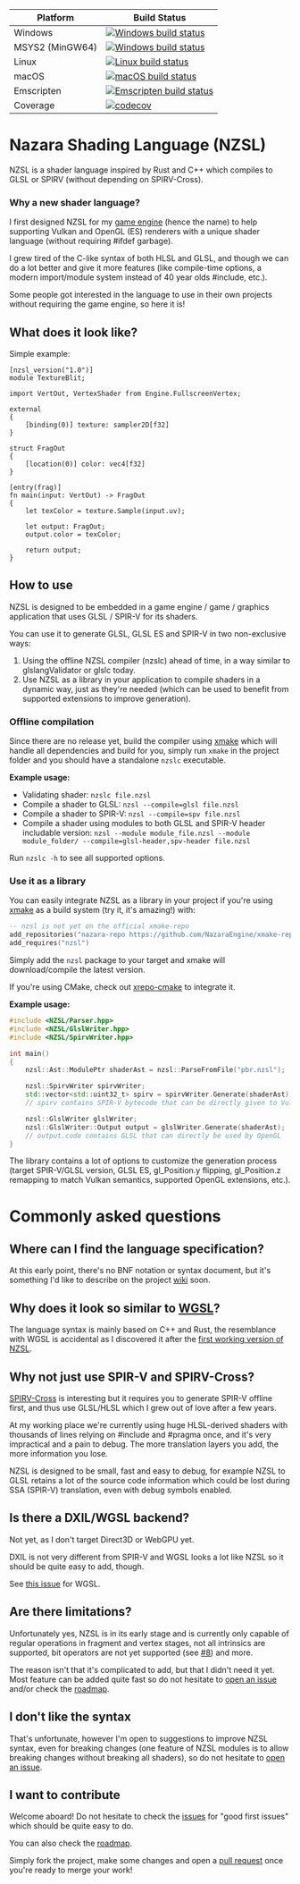 ﻿Platform | Build Status
------------ | -------------
Windows | [![Windows build status](https://github.com/NazaraEngine/ShaderLang/actions/workflows/windows-build.yml/badge.svg)](https://github.com/NazaraEngine/ShaderLang/actions/workflows/windows-build.yml)
MSYS2 (MinGW64) | [![Windows build status](https://github.com/NazaraEngine/ShaderLang/actions/workflows/msys2-build.yml/badge.svg)](https://github.com/NazaraEngine/ShaderLang/actions/workflows/msys2-build.yml)
Linux | [![Linux build status](https://github.com/NazaraEngine/ShaderLang/actions/workflows/linux-build.yml/badge.svg)](https://github.com/NazaraEngine/ShaderLang/actions/workflows/linux-build.yml)
macOS | [![macOS build status](https://github.com/NazaraEngine/ShaderLang/actions/workflows/macos-build.yml/badge.svg)](https://github.com/NazaraEngine/ShaderLang/actions/workflows/macos-build.yml)
Emscripten | [![Emscripten build status](https://github.com/NazaraEngine/ShaderLang/actions/workflows/wasm-build.yml/badge.svg)](https://github.com/NazaraEngine/ShaderLang/actions/workflows/wasm-build.yml)
Coverage | [![codecov](https://codecov.io/gh/NazaraEngine/ShaderLang/branch/main/graph/badge.svg?token=VE71FIB616)](https://codecov.io/gh/NazaraEngine/ShaderLang)

# Nazara Shading Language (NZSL)

NZSL is a shader language inspired by Rust and C++ which compiles to GLSL or SPIRV (without depending on SPIRV-Cross).

### Why a new shader language?

I first designed NZSL for my [game engine](https://github.com/NazaraEngine/NazaraEngine) (hence the name) to help supporting Vulkan and OpenGL (ES) renderers with a unique shader language (without requiring #ifdef garbage).

I grew tired of the C-like syntax of both HLSL and GLSL, and though we can do a lot better and give it more features (like compile-time options, a modern import/module system instead of 40 year olds #include, etc.).

Some people got interested in the language to use in their own projects without requiring the game engine, so here it is!

## What does it look like?

Simple example:
```nzsl
[nzsl_version("1.0")]
module TextureBlit;

import VertOut, VertexShader from Engine.FullscreenVertex;

external
{
    [binding(0)] texture: sampler2D[f32]
}

struct FragOut
{
    [location(0)] color: vec4[f32]
}

[entry(frag)]
fn main(input: VertOut) -> FragOut
{
    let texColor = texture.Sample(input.uv);

    let output: FragOut;
    output.color = texColor;

    return output;
}
```

## How to use

NZSL is designed to be embedded in a game engine / game / graphics application that uses GLSL / SPIR-V for its shaders.

You can use it to generate GLSL, GLSL ES and SPIR-V in two non-exclusive ways:

1) Using the offline NZSL compiler (nzslc) ahead of time, in a way similar to glslangValidator or glslc today.
2) Use NZSL as a library in your application to compile shaders in a dynamic way, just as they're needed (which can be used to benefit from supported extensions to improve generation).

### Offline compilation

Since there are no release yet, build the compiler using [xmake](https://xmake.io) which will handle all dependencies and build for you, simply run `xmake` in the project folder and you should have a standalone `nzslc` executable.

**Example usage:**

- Validating shader: `nzslc file.nzsl`
- Compile a shader to GLSL: `nzsl --compile=glsl file.nzsl`
- Compile a shader to SPIR-V: `nzsl --compile=spv file.nzsl`
- Compile a shader using modules to both GLSL and SPIR-V header includable version: `nzsl --module module_file.nzsl --module module_folder/ --compile=glsl-header,spv-header file.nzsl`

Run `nzslc -h` to see all supported options.

### Use it as a library

You can easily integrate NZSL as a library in your project if you're using [xmake](https://xmake.io) as a build system (try it, it's amazing!) with:

```lua
-- nzsl is not yet on the official xmake-repo
add_repositories("nazara-repo https://github.com/NazaraEngine/xmake-repo")
add_requires("nzsl")
```

Simply add the `nzsl` package to your target and xmake will download/compile the latest version.

If you're using CMake, check out [xrepo-cmake](https://github.com/xmake-io/xrepo-cmake) to integrate it.

**Example usage:**

```cpp
#include <NZSL/Parser.hpp>
#include <NZSL/GlslWriter.hpp>
#include <NZSL/SpirvWriter.hpp>

int main()
{
    nzsl::Ast::ModulePtr shaderAst = nzsl::ParseFromFile("pbr.nzsl");

    nzsl::SpirvWriter spirvWriter;
    std::vector<std::uint32_t> spirv = spirvWriter.Generate(shaderAst);
    // spirv contains SPIR-V bytecode that can be directly given to Vulkan

    nzsl::GlslWriter glslWriter;
    nzsl::GlslWriter::Output output = glslWriter.Generate(shaderAst);
    // output.code contains GLSL that can directly be used by OpenGL
}
```

The library contains a lot of options to customize the generation process (target SPIR-V/GLSL version, GLSL ES, gl_Position.y flipping, gl_Position.z remapping to match Vulkan semantics, supported OpenGL extensions, etc.).

# Commonly asked questions

## Where can I find the language specification?

At this early point, there's no BNF notation or syntax document, but it's something I'd like to describe on the project [wiki](https://github.com/NazaraEngine/ShaderLang/wiki) soon.

## Why does it look so similar to [WGSL](https://www.w3.org/TR/WGSL/)?

The language syntax is mainly based on C++ and Rust, the 
resemblance with WGSL is accidental as I discovered it after the [first working version of NZSL](https://www.reddit.com/r/vulkan/comments/mpeglj/finally_managed_to_make_my_own_shading_language/).

## Why not just use SPIR-V and SPIRV-Cross?

[SPIRV-Cross](https://github.com/KhronosGroup/SPIRV-Cross) is interesting but it requires you to generate SPIR-V offline first, and thus use GLSL/HLSL which I grew out of love after a few years.

At my working place we're currently using huge HLSL-derived shaders with thousands of lines relying on #include and #pragma once, and it's very impractical and a pain to debug. The more translation layers you add, the more information you lose.

NZSL is designed to be small, fast and easy to debug, for example NZSL to GLSL retains a lot of the source code information which could be lost during SSA (SPIR-V) translation, even with debug symbols enabled.

## Is there a DXIL/WGSL backend?

Not yet, as I don't target Direct3D or WebGPU yet.

DXIL is not very different from SPIR-V and WGSL looks a lot like NZSL so it should be quite easy to add, though.

See [this issue](https://github.com/NazaraEngine/ShaderLang/issues/13) for WGSL.

## Are there limitations?

Unfortunately yes, NZSL is in its early stage and is currently only capable of regular operations in fragment and vertex stages, not all intrinsics are supported, bit operators are not yet supported (see [#8](https://github.com/NazaraEngine/ShaderLang/issues/8)) and more.

The reason isn't that it's complicated to add, but that I didn't need it yet. Most feature can be added quite fast so do not hesitate to [open an issue](https://github.com/NazaraEngine/ShaderLang/issues) and/or check the [roadmap](https://github.com/NazaraEngine/ShaderLang/projects/1).

## I don't like the syntax

That's unfortunate, however I'm open to suggestions to improve NZSL syntax, even for breaking changes (one feature of NZSL modules is to allow breaking changes without breaking all shaders), so do not hesitate to [open an issue](https://github.com/NazaraEngine/ShaderLang/issues).

## I want to contribute

Welcome aboard! Do not hesitate to check the [issues](https://github.com/NazaraEngine/ShaderLang/issues) for "good first issues" which should be quite easy to do.

You can also check the [roadmap](https://github.com/NazaraEngine/ShaderLang/projects/1).

Simply fork the project, make some changes and open a [pull request](https://github.com/NazaraEngine/ShaderLang/pulls) once you're ready to merge your work!